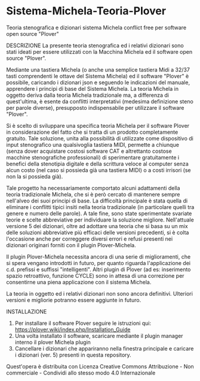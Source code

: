 # Sistema-Michela-Teoria-Plover
Teoria stenografica e dizionari sistema Michela conflict free per software open source "Plover"

DESCRIZIONE
La presente teoria stenografica ed i relativi dizionari sono stati ideati per essere utilizzati con la Macchina Michela ed il software open source "Plover".

Mediante una tastiera Michela (o anche una semplice tastiera Midi a 32/37 tasti comprendenti le ottave del Sistema Michela) ed il software "Plover" è possibile, caricando i dizionari json e seguendo le indicazioni del manuale, apprendere i principi di base del Sistema Michela. La teoria Michela in oggetto deriva dalla teoria Michela tradizionale ma, a differenza di quest'ultima, è esente da conflitti interpretativi (medesima definizione steno per parole diverse), presupposto indispensabile per utilizzare il software "Plover".

Si è scelto di sviluppare una specifica teoria Michela per il software Plover in considerazione del fatto che si tratta di un prodotto completamente gratuito. Tale soluzione, unita alla possibilità di utilizzate come dispositivo di input stenografico una qualsivoglia tastiera MIDI, permette a chiunque (senza dover acquistare costosi software CAT e altrettanto costose macchine stenografiche professionali) di sperimentare gratuitamente i benefici della stenotipia digitale e della scrittura veloce al computer senza alcun costo (nel caso si possieda già una tastiera MIDI) o a costi irrisori (se non la si possieda già).

Tale progetto ha necessariamente comportato alcuni adattamenti della teoria tradizionale Michela, che si è però cercato di mantenere sempre nell'alveo dei suoi principi di base. La difficoltà principale è stata quella di eliminare i conflitti tipici insiti nella teoria tradizionale (in particolare quelli tra genere e numero delle parole). A tale fine, sono state sperimentate svariate teorie e scelte abbreviative per individuare la soluzione migliore. Nell'attuale versione 5 dei dizionari, oltre ad adottare una teoria che si basa su un mix delle soluzioni abbreviative più efficaci delle versioni precedenti, si è colta l'occasione anche per correggere diversi errori e refusi presenti nei dizionari originari forniti con il plugin Plover-Michela. 

Il plugin Plover-Michela necessita ancora di una serie di miglioramenti, che si spera vengano introdotti in futuro, per quanto riguarda l'applicazione dei c.d. prefissi e suffissi "intelligenti". Altri plugin di Plover (ad es: inserimento spazio retroattivo, funzione CYCLE) sono in attesa di una correzione per consentirne una piena applicazione con il sistema Michela.

La teoria in oggetto ed i relativi dizionari non sono ancora definitivi. Ulteriori versioni e migliorie potranno essere aggiunte in futuro.


INSTALLAZIONE

1) Per installare il software Plover seguire le istruzioni qui: https://plover.wiki/index.php/Installation_Guide
2) Una volta installato il software, scaricare mediante il plugin manager interno il plover Michela plugin
3) Cancellare i dizionari che appariranno nella finestra principale e caricare i dizionari (ver. 5) presenti in questa repository.


Quest'opera è distribuita con Licenza
Creative Commons Attribuzione - Non commerciale - Condividi allo stesso modo 4.0 Internazionale


